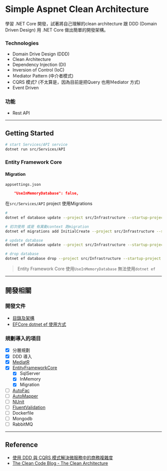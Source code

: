 Simple Aspnet Clean Architecture
===

學習 .NET Core 開發，試著將自己理解的clean architecture 跟 DDD (Domain Driven Design) 用 .NET Core 做出簡單的開發架構。

### Technologies
- Domain Drive Design (DDD)
- Clean Architecture
- Dependency Injection (DI)
- Inversion of Control (IoC)
- Ｍediator Pattern (中介者模式)
- CQRS 模式? (不太算是，因為目前是把Query 也用Ｍediator 方式)
- Event Driven


### 功能
- Rest API

---

## Getting Started
```sh
# start Services/API service
dotnet run src/Services/API
```

### Entity Framework Core

#### Migration
`appsettings.json`
```json
    "UseInMemoryDatabase": false,
```

在`src/Services/API` project 使用Migrations

```sh
# 
dotnet ef database update --project src/Infrastructure --startup-project src/Services/API

# 初次使用 或是 有異動context 跑migration
dotnet ef migrations add InitialCreate --project src/Infrastructure --startup-project src/Services/API --output-dir Persistence/EFCore/Migrations

# update database
dotnet ef database update --project src/Infrastructure --startup-project src/Services/API

# drop database
dotnet ef database drop --project src/Infrastructure --startup-project src/Services/API
```
> Entity Framework Core 使用`UseInMemoryDatabase` 無法使用`dotnet ef`

---

## 開發相關
### 開發文件

- [目錄及架構](./docs/developments/arch.md)
- [EFCore dotnet ef 使用方式](./docs/developments/dotnet-ef.md)

### 規劃導入的項目
- [x] 分層規劃
- [x] DDD 導入
- [x] [MediatR](https://github.com/jbogard/MediatR)
- [x] [EntityFrameworkCore](https://learn.microsoft.com/zh-tw/ef/core/)
    - [x] SqlServer
    - [x] InMemory
    - [x] Migration
- [ ] [AutoFac](https://autofac.org/)
- [ ] [AutoMapper](https://automapper.org/)
- [ ] [NUnit](https://nunit.org/)
- [ ] [FluentValidation](https://docs.fluentvalidation.net/en/latest/)
- [ ] Dockerfile
- [ ] Mongodb
- [ ] RabbitMQ

---

## Reference
- [使用 DDD 與 CQRS 模式解決微服務中的商務複雜度](https://learn.microsoft.com/zh-tw/dotnet/architecture/microservices/microservice-ddd-cqrs-patterns/)
- [The Clean Code Blog - The Clean Architecture](https://blog.cleancoder.com/uncle-bob/2012/08/13/the-clean-architecture.html)
